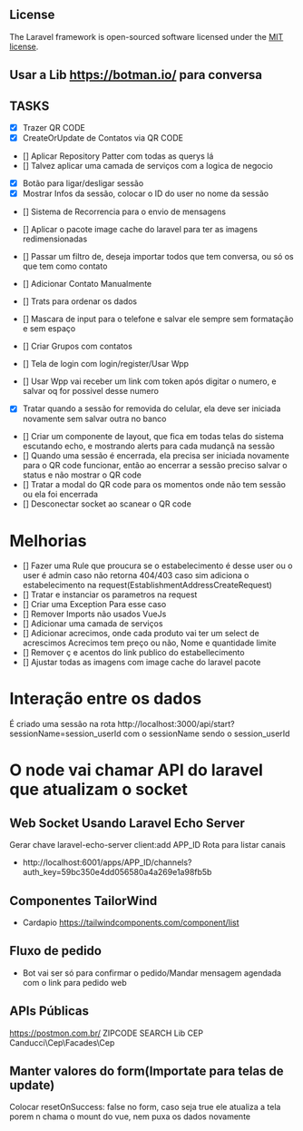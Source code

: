 ## License

The Laravel framework is open-sourced software licensed under the [MIT license](https://opensource.org/licenses/MIT).

## Usar a Lib https://botman.io/ para conversa
## TASKS
- [X] Trazer QR CODE
- [X] CreateOrUpdate de Contatos via QR CODE

- [] Aplicar Repository Patter com todas as querys lá
- [] Talvez aplicar uma camada de serviços com a logica de negocio 

- [x] Botão para ligar/desligar sessão
- [x] Mostrar Infos da sessão, colocar o ID do user no nome da sessão
- [] Sistema de Recorrencia para o envio de mensagens
- [] Aplicar o pacote image cache do laravel para ter as imagens redimensionadas
- [] Passar um filtro de, deseja importar todos que tem conversa, ou só os que tem como contato
- [] Adicionar Contato Manualmente
- [] Trats para ordenar os dados
- [] Mascara de input para o telefone e salvar ele sempre sem formatação e sem espaço
- [] Criar Grupos com contatos

- [] Tela de login com login/register/Usar Wpp 
- [] Usar Wpp vai receber um link com token após digitar o numero, e salvar oq for possivel desse numero
- [X] Tratar quando a sessão for removida do celular, ela deve ser iniciada novamente sem salvar outra no banco
- [] Criar um componente de layout, que fica em todas telas do sistema escutando echo, e mostrando alerts para cada mudançã na sessão
- [] Quando uma sessão é encerrada, ela precisa ser iniciada novamente para o QR code funcionar, então ao encerrar a sessão preciso salvar o status e não mostrar o QR code
- [] Tratar a modal do QR code para os momentos onde não tem sessão ou ela foi encerrada
- [] Desconectar socket ao scanear o QR code

# Melhorias
- [] Fazer uma Rule que proucura se o estabelecimento é desse user ou o user é admin caso não retorna 404/403 caso sim adiciona o estabelecimento na request(EstablishmentAddressCreateRequest)
- [] Tratar e instanciar os parametros na request
- [] Criar uma Exception Para esse caso
- [] Remover Imports não usados VueJs
- [] Adicionar uma camada de serviços
- [] Adicionar acrecimos, onde cada produto vai ter um select de acrescimos Acrecimos tem preço ou não, Nome e quantidade limite
- [] Remover ç e acentos do link publico do estabellecimento
- [] Ajustar todas as imagens com image cache do laravel pacote

# Interação entre os dados 
É criado uma sessão na rota http://localhost:3000/api/start?sessionName=session_userId 
com o sessionName sendo o session_userId


# O node vai chamar API do laravel que atualizam o socket
## Web Socket Usando Laravel Echo Server
Gerar chave laravel-echo-server client:add APP_ID
Rota para listar canais
- http://localhost:6001/apps/APP_ID/channels?auth_key=59bc350e4dd056580a4a269e1a98fb5b



## Componentes TailorWind
- Cardapio https://tailwindcomponents.com/component/list


## Fluxo de pedido
- Bot vai ser só para confirmar o pedido/Mandar mensagem agendada com o link para pedido web

## APIs Públicas
https://postmon.com.br/ ZIPCODE SEARCH
Lib CEP Canducci\Cep\Facades\Cep

## Manter valores do form(Importate para telas de update)
Colocar resetOnSuccess: false no form, caso seja true ele atualiza a tela porem n chama o mount do vue, nem puxa os dados novamente
